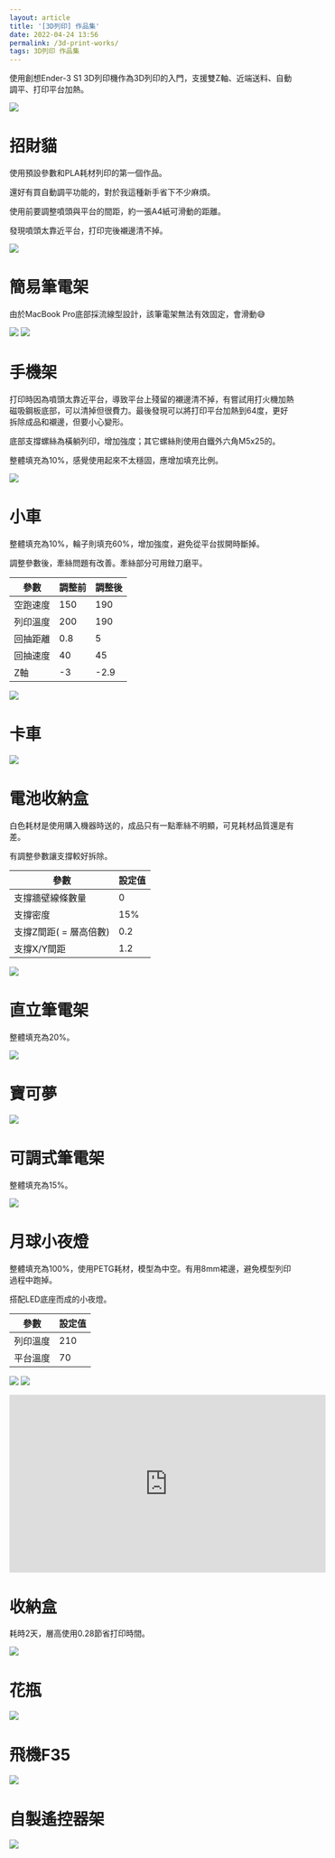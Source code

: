 ```yaml
---
layout: article
title: '[3D列印] 作品集'
date: 2022-04-24 13:56
permalink: /3d-print-works/
tags: 3D列印 作品集
---
```

使用創想Ender-3 S1 3D列印機作為3D列印的入門，支援雙Z軸、近端送料、自動調平、打印平台加熱。
<!--more-->
![](/assets/ender3S1.png)

# 招財貓

使用預設參數和PLA耗材列印的第一個作品。

還好有買自動調平功能的，對於我這種新手省下不少麻煩。

使用前要調整噴頭與平台的間距，約一張A4紙可滑動的距離。

發現噴頭太靠近平台，打印完後襯邊清不掉。

![](/assets/cat.png)

# 簡易筆電架

由於MacBook Pro底部採流線型設計，該筆電架無法有效固定，會滑動:sweat_smile:

![](/assets/nb_support.png)
![](/assets/nb_support2.png)

# 手機架

打印時因為噴頭太靠近平台，導致平台上殘留的襯邊清不掉，有嘗試用打火機加熱磁吸鋼板底部，可以清掉但很費力。最後發現可以將打印平台加熱到64度，更好拆除成品和襯邊，但要小心變形。

底部支撐螺絲為橫躺列印，增加強度；其它螺絲則使用白鐵外六角M5x25的。

整體填充為10%，感覺使用起來不太穩固，應增加填充比例。

![](/assets/phone_holder.png)

# 小車

整體填充為10%，輪子則填充60%，增加強度，避免從平台拔開時斷掉。

調整參數後，牽絲問題有改善。牽絲部分可用銼刀磨平。

|參數    |調整前|調整後|
|-------|-----|-----|
|空跑速度|150  |190  |
|列印溫度|200  |190  |
|回抽距離|0.8  |5    |
|回抽速度|40   |45   |
|Z軸    |-3   |-2.9 |

![](/assets/org_car.png)

# 卡車

![](/assets/truck.png)

# 電池收納盒

白色耗材是使用購入機器時送的，成品只有一點牽絲不明顯，可見耗材品質還是有差。

有調整參數讓支撐較好拆除。

|參數                |設定值|
|--------------------|-----|
|支撐牆壁線條數量      |0    |
|支撐密度             |15%  |
|支撐Z間距( = 層高倍數)|0.2  |
|支撐X/Y間距          |1.2  |

![](/assets/battery_case_2a.png)

# 直立筆電架

整體填充為20%。

![](/assets/nb_support3.png)

# 寶可夢

![](/assets/pokemon.png)

# 可調式筆電架

整體填充為15%。

![](/assets/nb_support4.png)

# 月球小夜燈

整體填充為100%，使用PETG耗材，模型為中空。有用8mm裙邊，避免模型列印過程中跑掉。

搭配LED底座而成的小夜燈。

|參數    |設定值|
|-------|-----|
|列印溫度|210  |
|平台溫度|70   |

![](/assets/moon.png)
![](/assets/moon2.png)
<iframe width="560" height="315" src="https://www.youtube.com/embed/HvDsv-HgEEM" title="紅外線遙控發射器" frameborder="0" allow="accelerometer; autoplay; clipboard-write; encrypted-media; gyroscope; picture-in-picture" allowfullscreen></iframe>

# 收納盒

耗時2天，層高使用0.28節省打印時間。

![](/assets/box.png)

# 花瓶

![](/assets/case.png)

# 飛機F35

![](/assets/f35.png)

# 自製遙控器架

![](/assets/custom_remote_hold.png)
